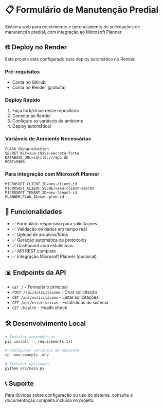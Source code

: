 # 📋 Formulário de Manutenção Predial

Sistema web para recebimento e gerenciamento de solicitações de manutenção predial, com integração ao Microsoft Planner.

## 🌐 Deploy no Render

Este projeto está configurado para deploy automático no Render.

### Pré-requisitos
- Conta no GitHub
- Conta no Render (gratuita)

### Deploy Rápido
1. Faça fork/clone deste repositório
2. Conecte ao Render
3. Configure as variáveis de ambiente
4. Deploy automático!

### Variáveis de Ambiente Necessárias
```
FLASK_ENV=production
SECRET_KEY=sua-chave-secreta-forte
DATABASE_URL=sqlite:///app.db
PORT=5000
```

### Para Integração com Microsoft Planner
```
MICROSOFT_CLIENT_ID=seu-client-id
MICROSOFT_CLIENT_SECRET=seu-client-secret
MICROSOFT_TENANT_ID=seu-tenant-id
PLANNER_PLAN_ID=seu-plan-id
```

## 🚀 Funcionalidades

- ✅ Formulário responsivo para solicitações
- ✅ Validação de dados em tempo real
- ✅ Upload de arquivos/fotos
- ✅ Geração automática de protocolos
- ✅ Dashboard com estatísticas
- ✅ API REST completa
- ✅ Integração Microsoft Planner (opcional)

## 📊 Endpoints da API

- `GET /` - Formulário principal
- `POST /api/solicitacoes` - Criar solicitação
- `GET /api/solicitacoes` - Listar solicitações
- `GET /api/estatisticas` - Estatísticas do sistema
- `GET /health` - Health check

## 🛠️ Desenvolvimento Local

```bash
# Instalar dependências
pip install -r requirements.txt

# Configurar variáveis de ambiente
cp .env.example .env

# Executar aplicação
python src/main.py
```

## 📞 Suporte

Para dúvidas sobre configuração ou uso do sistema, consulte a documentação completa incluída no projeto.

